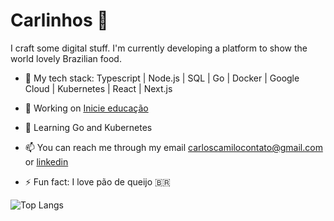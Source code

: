 # Carlinhos 👋

I craft some digital stuff. I'm currently developing a platform to show the world lovely Brazilian food.

- :scroll: My tech stack: Typescript | Node.js | SQL | Go | Docker | Google Cloud | Kubernetes | React | Next.js
- 🔭 Working on [Inicie educação](https://inicie.digital/)
- 🌱 Learning Go and Kubernetes

- 📫 You can reach me through my email carloscamilocontato@gmail.com or [linkedin](https://www.linkedin.com/in/carloshcamilo/) 
 
- ⚡ Fun fact: I love pão de queijo :brazil:

![Top Langs](https://github-readme-stats.vercel.app/api/top-langs/?username=kalogs-c&hide=TeX&layout=compact)
